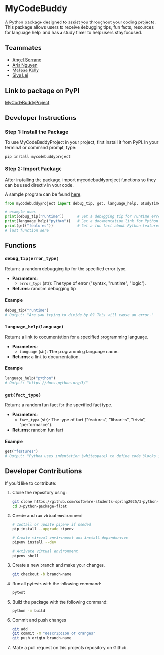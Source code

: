 # MyCodeBuddy

A Python package designed to assist you throughout your coding projects. This package allows users to receive debugging tips, fun facts, resources for language help, and has a study timer to help users stay focused.

## Teammates

- [Angel Serrano](https://github.com/a-ngels)
- [Aria Nguyen](https://github.com/ariangn)
- [Melissa Kelly](https://github.com/melissalkelly)
- [Siyu Lei](https://github.com/em815)

## Link to package on PyPI
[MyCodeBuddyProject](https://test.pypi.org/project/mycodebuddyproject/0.1.2/#description)

## Developer Instructions

### Step 1: Install the Package
To use MyCodeBuddyProject in your project, first install it from PyPI. In your terminal or command prompt, type:
```
pip install mycodebuddyproject
```

### Step 2: Import Package
After installing the package, import mycodebuddyproject functions so they can be used directly in your code.

A sample program can be found [here](https://github.com/software-students-spring2025/3-python-package-float/blob/main/src/mycodebuddyproject/example.py).

```python
from mycodebuddyproject import debug_tip, get, language_help, StudyTimer

# example uses
print(debug_tip("runtime"))      # Get a debugging tip for runtime errors
print(language_help("python"))   # Get a documentation link for Python
print(get("features"))           # Get a fun fact about Python features
# last function here
```

## Functions

### `debug_tip(error_type)`
Returns a random debugging tip for the specified error type.
- **Parameters**:
   - `error_type` (str): The type of error ("syntax, "runtime", "logic").
- **Returns**: random debugging tip

#### Example
```python
debug_tip("runtime")
# Output: "Are you trying to divide by 0? This will cause an error."
```

### `language_help(language)`
Returns a link to documentation for a specified programming language.
- **Parameters**:
   - `language` (str): The programming language name.
- **Returns**: a link to documentation.

#### Example
```python
language_help("python")
# Output: "https://docs.python.org/3/"
```

### `get(fact_type)`
Returns a random fun fact for the specified fact type.
- **Parameters**:
   - `fact_type` (str): The type of fact ("features", "libraries", "trivia", "performance").
- **Returns**: random fun fact

#### Example 
```python
get("features")
# Output: "Python uses indentation (whitespace) to define code blocks instead of braces {}."
```

## Developer Contributions

If you’d like to contribute:

1. Clone the repository using:
   ```bash
   git clone https://github.com/software-students-spring2025/3-python-package-float.git
   cd 3-python-package-float
   ```
2. Create and run virtual environment
   ```bash
   # Install or update pipenv if needed
   pip install --upgrade pipenv

   # Create virtual environment and install dependencies
   pipenv install --dev

   # Activate virtual environment
   pipenv shell
   ```
3. Create a new branch and make your changes.
   ```bash
   git checkout -b branch-name
   ```

4. Run all pytests with the following command:
   ```bash
   pytest
   ```

5. Build the package with the following command:
   ```bash
   python -m build
   ```

6. Commit and push changes
   ```bash
   git add .
   git commit -m "description of changes"
   git push origin branch-name
   ```

7. Make a pull request on this projects repository on Github.
